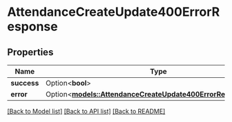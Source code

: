 # AttendanceCreateUpdate400ErrorResponse

## Properties

Name | Type | Description | Notes
------------ | ------------- | ------------- | -------------
**success** | Option<**bool**> |  | [optional]
**error** | Option<[**models::AttendanceCreateUpdate400ErrorResponseError**](AttendanceCreateUpdate400ErrorResponse_error.md)> |  | [optional]

[[Back to Model list]](../README.md#documentation-for-models) [[Back to API list]](../README.md#documentation-for-api-endpoints) [[Back to README]](../README.md)


